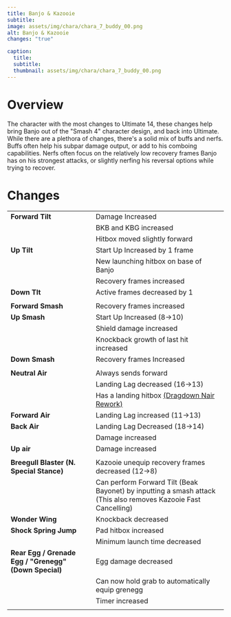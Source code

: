 ```yaml
---
title: Banjo & Kazooie
subtitle: 
image: assets/img/chara/chara_7_buddy_00.png
alt: Banjo & Kazooie
changes: "true"

caption:
  title:
  subtitle: 
  thumbnail: assets/img/chara/chara_7_buddy_00.png
---
```


# Overview

The character with the most changes to Ultimate 14, these changes help bring Banjo out of the "Smash 4" character design, and back into Ultimate. While there are a plethora of changes, there's a solid mix of buffs and nerfs. Buffs often help his subpar damage output, or add to his comboing capabilities. Nerfs often focus on the relatively low recovery frames Banjo has on his strongest attacks, or slightly nerfing his reversal options while trying to recover.

# Changes

| |  |  |
| :----------- | :-----: | ----------- |
| **Forward Tilt** | | Damage Increased |
|  |  | BKB and KBG increased |
|  |  | Hitbox moved slightly forward |
| **Up Tilt** | | Start Up Increased by 1 frame |
|  |  | New launching hitbox on base of Banjo |
|  |  | Recovery frames increased |
| **Down Tlt** | | Active frames decreased by 1 |
|  |  |  |
| **Forward Smash** | | Recovery frames increased |
| **Up Smash** | | Start Up Increased (8->10) |
|  |  | Shield damage increased |
|  |  | Knockback growth of last hit increased |
| **Down Smash** | | Recovery frames Increased |
|  |  |  |
| **Neutral Air** | | Always sends forward |
|  |  | Landing Lag decreased (16->13) |
|  |  | Has a landing hitbox [(Dragdown Nair Rework)](mechanics#Nairs) |
| **Forward Air** | | Landing Lag increased (11->13) |
| **Back Air** | | Landing Lag Decreased (18->14) |
|  |  | Damage increased |
| **Up air** | | Damage increased |
|  |  |  |
| **Breegull Blaster (N. Special Stance)** | | Kazooie unequip recovery frames decreased (12->8) |
|  |  | Can perform Forward Tilt (Beak Bayonet) by inputting a smash attack (This also removes Kazooie Fast Cancelling) |
| **Wonder Wing** | | Knockback decreased |
| **Shock Spring Jump** | | Pad hitbox increased |
|  |  | Minimum launch time decreased |
| **Rear Egg / Grenade Egg / "Grenegg" (Down Special)** | | Egg damage decreased |
|  |  | Can now hold grab to automatically equip grenegg |
|  |  | Timer increased |
|  |  |  |

